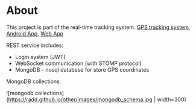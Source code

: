 # About

This project is part of the real-time tracking system. 
[GPS tracking system](), [Android App](), [Web App]()

REST service includes:
- Login system (JWT)
- WebSocket communication (with STOMP protocol)
- MongoDB - nosql database for store GPS coordinates 

MongoDB collections:

![mongodb collections](https://radd.github.io/other/images/mongodb_schema.jpg | width=300)

